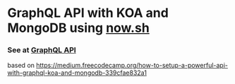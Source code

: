 <h1><a id="GraphQL_API_with_KOA_and_MongoDB_using_nowsh_0"></a>GraphQL API with KOA and MongoDB using <a href="http://now.sh">now.sh</a></h1>
<h3><a id="See_at_GraphQL_APIhttpskoagraphqlmongoprojectdaniloassistinowshgraphql_2"></a>See at <a href="https://koa-graphql-mongo-project.daniloassisti.now.sh/graphql">GraphQL API</a></h3>
<p>based on <a href="https://medium.freecodecamp.org/how-to-setup-a-powerful-api-with-graphql-koa-and-mongodb-339cfae832a1">https://medium.freecodecamp.org/how-to-setup-a-powerful-api-with-graphql-koa-and-mongodb-339cfae832a1</a></p>